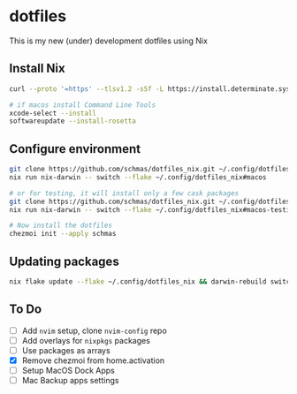# dotfiles

This is my new (under) development dotfiles using Nix

## Install Nix

```bash
curl --proto '=https' --tlsv1.2 -sSf -L https://install.determinate.systems/nix | sh -s -- install

# if macos install Command Line Tools
xcode-select --install
softwareupdate --install-rosetta
```

## Configure environment

```bash
git clone https://github.com/schmas/dotfiles_nix.git ~/.config/dotfiles_nix &&
nix run nix-darwin -- switch --flake ~/.config/dotfiles_nix#macos

# or for testing, it will install only a few cask packages
git clone https://github.com/schmas/dotfiles_nix.git ~/.config/dotfiles_nix &&
nix run nix-darwin -- switch --flake ~/.config/dotfiles_nix#macos-testing

# Now install the dotfiles
chezmoi init --apply schmas
```

## Updating packages

```bash
nix flake update --flake ~/.config/dotfiles_nix && darwin-rebuild switch --flake ~/.config/dotfiles_nix#macos
```

## To Do

- [ ] Add `nvim` setup, clone `nvim-config` repo
- [ ] Add overlays for `nixpkgs` packages
- [ ] Use packages as arrays
- [x] Remove chezmoi from home.activation
- [ ] Setup MacOS Dock Apps
- [ ] Mac Backup apps settings
